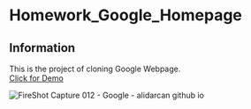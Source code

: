 # Homework_Google_Homepage
## Information
This is the project of cloning Google Webpage.  
[Click for Demo](https://alidarcan.github.io/Homework_Google_Homepage/)  

![FireShot Capture 012 - Google - alidarcan github io](https://user-images.githubusercontent.com/99339675/162772706-9e01fee3-69c9-4c20-99b4-ed32d7bc3d1e.png)
